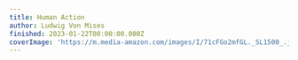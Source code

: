```yaml
---
title: Human Action
author: Ludwig Von Mises
finished: 2023-01-22T00:00:00.000Z
coverImage: 'https://m.media-amazon.com/images/I/71cFGo2mfGL._SL1500_.jpg'
---
```

